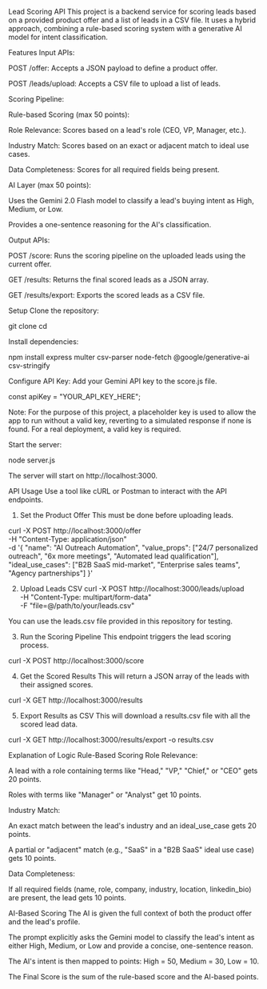 Lead Scoring API
This project is a backend service for scoring leads based on a provided product offer and a list of leads in a CSV file. It uses a hybrid approach, combining a rule-based scoring system with a generative AI model for intent classification.

Features
Input APIs:

POST /offer: Accepts a JSON payload to define a product offer.

POST /leads/upload: Accepts a CSV file to upload a list of leads.

Scoring Pipeline:

Rule-based Scoring (max 50 points):

Role Relevance: Scores based on a lead's role (CEO, VP, Manager, etc.).

Industry Match: Scores based on an exact or adjacent match to ideal use cases.

Data Completeness: Scores for all required fields being present.

AI Layer (max 50 points):

Uses the Gemini 2.0 Flash model to classify a lead's buying intent as High, Medium, or Low.

Provides a one-sentence reasoning for the AI's classification.

Output APIs:

POST /score: Runs the scoring pipeline on the uploaded leads using the current offer.

GET /results: Returns the final scored leads as a JSON array.

GET /results/export: Exports the scored leads as a CSV file.

Setup
Clone the repository:

git clone <your-repo-url>
cd <your-project-folder>

Install dependencies:

npm install express multer csv-parser node-fetch @google/generative-ai csv-stringify

Configure API Key:
Add your Gemini API key to the score.js file.

const apiKey = "YOUR_API_KEY_HERE";

Note: For the purpose of this project, a placeholder key is used to allow the app to run without a valid key, reverting to a simulated response if none is found. For a real deployment, a valid key is required.

Start the server:

node server.js

The server will start on http://localhost:3000.

API Usage
Use a tool like cURL or Postman to interact with the API endpoints.

1. Set the Product Offer
This must be done before uploading leads.

curl -X POST http://localhost:3000/offer \
-H "Content-Type: application/json" \
-d '{
  "name": "AI Outreach Automation",
  "value_props": ["24/7 personalized outreach", "6x more meetings", "Automated lead qualification"],
  "ideal_use_cases": ["B2B SaaS mid-market", "Enterprise sales teams", "Agency partnerships"]
}'

2. Upload Leads CSV
curl -X POST http://localhost:3000/leads/upload \
-H "Content-Type: multipart/form-data" \
-F "file=@/path/to/your/leads.csv"

You can use the leads.csv file provided in this repository for testing.

3. Run the Scoring Pipeline
This endpoint triggers the lead scoring process.

curl -X POST http://localhost:3000/score

4. Get the Scored Results
This will return a JSON array of the leads with their assigned scores.

curl -X GET http://localhost:3000/results

5. Export Results as CSV
This will download a results.csv file with all the scored lead data.

curl -X GET http://localhost:3000/results/export -o results.csv

Explanation of Logic
Rule-Based Scoring
Role Relevance:

A lead with a role containing terms like "Head," "VP," "Chief," or "CEO" gets 20 points.

Roles with terms like "Manager" or "Analyst" get 10 points.

Industry Match:

An exact match between the lead's industry and an ideal_use_case gets 20 points.

A partial or "adjacent" match (e.g., "SaaS" in a "B2B SaaS" ideal use case) gets 10 points.

Data Completeness:

If all required fields (name, role, company, industry, location, linkedin_bio) are present, the lead gets 10 points.

AI-Based Scoring
The AI is given the full context of both the product offer and the lead's profile.

The prompt explicitly asks the Gemini model to classify the lead's intent as either High, Medium, or Low and provide a concise, one-sentence reason.

The AI's intent is then mapped to points: High = 50, Medium = 30, Low = 10.

The Final Score is the sum of the rule-based score and the AI-based points.
